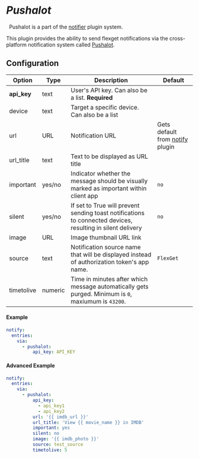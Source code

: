 # *Pushalot*
<div class="alert alert-success" role="info">
  
  <span class="glyphicon glyphicon glyphicon-cog"></span>
  &nbsp; Pushalot is a part of the [notifier](/Plugins/Notifiers) plugin system.
</div>



This plugin provides the ability to send flexget notifications via the cross-platform notification system called [Pushalot](https://pushalot.com/).

## Configuration

| Option |Type|  Description | Default |
| --- | ---| --- |---|
| **api_key**| text| User's API key. Can also be a list. **Required**
|device|text|Target a specific device. Can also be a list|
|url|URL|Notification URL | Gets default from [notify](/Plugins/Notifiers/notify) plugin
|url_title|text|Text to be displayed as URL title 
|important|yes/no|Indicator whether the message should be visually marked as important within client app|`no`
|silent|yes/no|If set to True will prevent sending toast notifications to connected devices, resulting in silent delivery|`no`
|image|URL|Image thumbnail URL link
|source|text|Notification source name that will be displayed instead of authorization token's app name.|`FlexGet`
|timetolive|numeric|Time in minutes after which message automatically gets purged. Minimum is `0`, maxiumum is `43200`.

#### Example
```yaml
notify:
  entries:
    via:
      - pushalot:
          api_key: API_KEY
```

#### Advanced Example
```yaml
notify:
  entries:
    via:
      - pushalot: 
          api_key: 
            - api_key1
            - api_key2
          url: '{{ imdb_url }}'
          url_title: 'View {{ movie_name }} in IMDB'
          important: yes
          silent: no
          image: '{{ imdb_photo }}'
          source: test_source
          timetolive: 5
```

